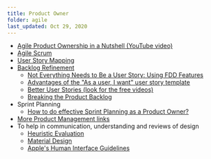 ```yaml
---
title: Product Owner
folder: agile
last_updated: Oct 29, 2020
---
```


* [Agile Product Ownership in a Nutshell (YouTube video)](http://tinyurl.com/ponutshell)
* [Agile Scrum](agile-scrum.md)
* [User Story Mapping](agile-user-story-mapping.md)
* [Backlog Refinement](agile-backlog-refinement.md)
    * [Not Everything Needs to Be a User Story: Using FDD Features](https://www.mountaingoatsoftware.com/blog/not-everything-needs-to-be-a-user-story-using-fdd-features)
    * [Advantages of the "As a user, I want" user story template](https://www.mountaingoatsoftware.com/blog/advantages-of-the-as-a-user-i-want-user-story-template)
    * [Better User Stories (look for the free videos)](https://betteruserstories.com/)
    * [Breaking the Product Backlog](https://medium.com/swlh/breaking-the-product-backlog-fe6e2021a46)
* Sprint Planning
    * [How to do effective Sprint Planning as a Product Owner?](https://medium.com/serious-scrum/how-to-do-effective-sprint-planning-as-a-product-owner-41c3911f18dd)
* [More Product Management links](https://testkeis.wordpress.com/2019/08/28/them-product-management-links/)
* To help in communication, understanding and reviews of design
    * [Heuristic Evaluation](heuristic_evaluation.html)
    * [Material Design](https://material.io/design/introduction)
    * [Apple's Human Interface Guidelines](https://developer.apple.com/design/human-interface-guidelines/)
